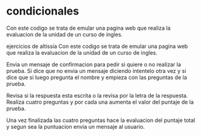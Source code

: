 # condicionales
Con este codigo se trata de emular una pagina web que  realiza la evaluacion de la unidad de un curso de ingles.


ejercicios de altissia 
Con este codigo se trata de emular una pagina web que realiza la evaluacion de la unidad de un curso de ingles.

Envia un mensaje de confirmacion para pedir si quiere o no realizar la prueba. Si dice que no envia un mensaje diciendo intentelo otra vez y si dice que si luego pregunta el nombre y empieza con las preguntas de la prueba.

Revisa si la respuesta esta escrita o la revisa por la letra de la respuesta. Realiza cuatro preguntas y por cada una aumenta el valor del puntaje de la prueba.

Una vez finalizada las cuatro preguntas hace la evaluacion del puntaje total y segun sea la puntuacion envia un mensaje al usuario.





